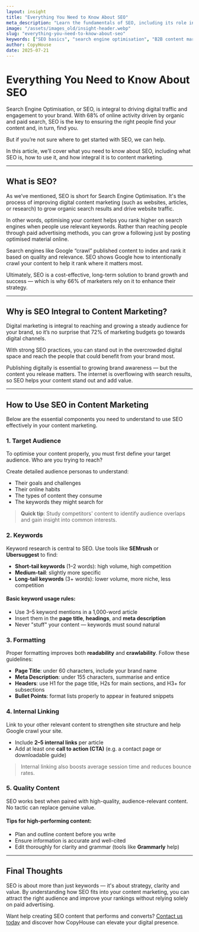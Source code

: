 ```yaml
---
layout: insight
title: "Everything You Need to Know About SEO"
meta_description: "Learn the fundamentals of SEO, including its role in content marketing, keyword research, formatting best practices, and how to improve your rankings."
image: "/assets/images_old/insight-header.webp"
slug: "everything-you-need-to-know-about-seo"
keywords: ["SEO basics", "search engine optimisation", "B2B content marketing", "keyword strategy", "on-page SEO", "SEO formatting"]
author: CopyHouse
date: 2025-07-21
---
```


# Everything You Need to Know About SEO

Search Engine Optimisation, or SEO, is integral to driving digital traffic and engagement to your brand. With 68% of online activity driven by organic and paid search, SEO is the key to ensuring the right people find your content and, in turn, find you.

But if you’re not sure where to get started with SEO, we can help.

In this article, we’ll cover what you need to know about SEO, including what SEO is, how to use it, and how integral it is to content marketing.

---

## What is SEO?

As we’ve mentioned, SEO is short for Search Engine Optimisation. It's the process of improving digital content marketing (such as websites, articles, or research) to grow organic search results and drive website traffic.

In other words, optimising your content helps you rank higher on search engines when people use relevant keywords. Rather than reaching people through paid advertising methods, you can grow a following just by posting optimised material online.

Search engines like Google “crawl” published content to index and rank it based on quality and relevance. SEO shows Google how to intentionally crawl your content to help it rank where it matters most.

Ultimately, SEO is a cost-effective, long-term solution to brand growth and success — which is why 66% of marketers rely on it to enhance their strategy.

---

## Why is SEO Integral to Content Marketing?

Digital marketing is integral to reaching and growing a steady audience for your brand, so it’s no surprise that 72% of marketing budgets go towards digital channels.

With strong SEO practices, you can stand out in the overcrowded digital space and reach the people that could benefit from your brand most.

Publishing digitally is essential to growing brand awareness — but the content you release matters. The internet is overflowing with search results, so SEO helps your content stand out and add value.

---

## How to Use SEO in Content Marketing

Below are the essential components you need to understand to use SEO effectively in your content marketing.

### 1. Target Audience

To optimise your content properly, you must first define your target audience. Who are you trying to reach?

Create detailed audience personas to understand:

- Their goals and challenges
- Their online habits
- The types of content they consume
- The keywords they might search for

> **Quick tip**: Study competitors' content to identify audience overlaps and gain insight into common interests.

### 2. Keywords

Keyword research is central to SEO. Use tools like **SEMrush** or **Ubersuggest** to find:

- **Short-tail keywords** (1–2 words): high volume, high competition
- **Medium-tail**: slightly more specific
- **Long-tail keywords** (3+ words): lower volume, more niche, less competition

#### Basic keyword usage rules:

- Use 3–5 keyword mentions in a 1,000-word article
- Insert them in the **page title**, **headings**, and **meta description**
- Never "stuff" your content — keywords must sound natural

### 3. Formatting

Proper formatting improves both **readability** and **crawlability**. Follow these guidelines:

- **Page Title**: under 60 characters, include your brand name
- **Meta Description**: under 155 characters, summarise and entice
- **Headers**: use H1 for the page title, H2s for main sections, and H3+ for subsections
- **Bullet Points**: format lists properly to appear in featured snippets

### 4. Internal Linking

Link to your other relevant content to strengthen site structure and help Google crawl your site.

- Include **2–5 internal links** per article
- Add at least one **call to action (CTA)** (e.g. a contact page or downloadable guide)

> Internal linking also boosts average session time and reduces bounce rates.

### 5. Quality Content

SEO works best when paired with high-quality, audience-relevant content. No tactic can replace genuine value.

#### Tips for high-performing content:

- Plan and outline content before you write
- Ensure information is accurate and well-cited
- Edit thoroughly for clarity and grammar (tools like **Grammarly** help)

---

## Final Thoughts

SEO is about more than just keywords — it's about strategy, clarity and value. By understanding how SEO fits into your content marketing, you can attract the right audience and improve your rankings without relying solely on paid advertising.

Want help creating SEO content that performs and converts? [Contact us today](https://www.copyhouse.io/contact) and discover how CopyHouse can elevate your digital presence.

